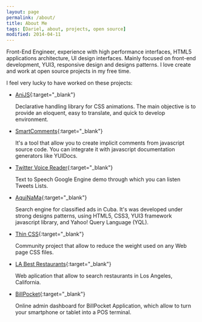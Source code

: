```yaml
---
layout: page
permalink: /about/
title: About Me
tags: [Dariel, about, projects, open source]
modified: 2014-04-11
---
```


Front-End Engineer, experience with high performance interfaces, HTML5 applications architecture, UI design interfaces. Mainly focused on front-end development, YUI3, responsive design and designs patterns. I love create and work at open source projects in my free time.

I feel very lucky to have worked on these projects:

* [AniJS](http://anijs.github.io/){:target="_blank"}

	Declarative handling library for CSS animations. The main objective is to provide an eloquent, easy to translate, and quick to develop environment.

+ [SmartComments](http://smartcomments.github.io/){:target="_blank"}

	It's a tool that allow you to create implicit comments from javascript source code. You can integrate it with javascript documentation generators like YUIDocs.

- [Twitter Voice Reader](http://voicereader.github.io/){:target="_blank"}

	Text to Speech Google Engine demo through which you can listen Tweets Lists.

+ [AquiNaMa](http://aquinama.com/){:target="_blank"}

	Search engine for classified ads in Cuba. It's was developed under strong designs patterns, using HTML5, CSS3, YUI3 framework javascript library, and Yahoo! Query Language (YQL).

* [Thin CSS](http://thincss.github.io/){:target="_blank"}

	Community project that allow to reduce the weight used on any Web page CSS files.

- [LA Best Restaurants](http://labestrestaurants.github.io/){:target="_blank"}

	Web aplication that allow to search restaurants in Los Angeles, California.

* [BillPocket](http://billpocket.github.io/modules/transacciones/){:target="_blank"}
	
	Online admin dashboard for BillPocket Application, which allow to turn your smartphone or tablet into a POS terminal.

